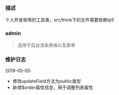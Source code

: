 ### 描述

  个人开发常用的工具类，src/think下的文件需要依赖tp5
  
### admin

> 适用于后台渲染表格以及表单  

### 维护日志

 2019-05-05:
 * 修改updateField方法为public类型
 * 新增$order属性信息，用于调整列表属性